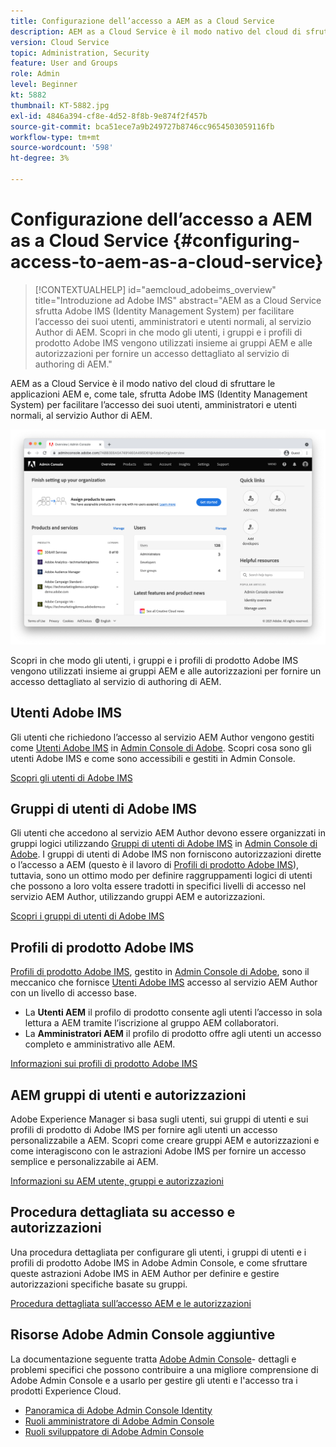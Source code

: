 ```yaml
---
title: Configurazione dell’accesso a AEM as a Cloud Service
description: AEM as a Cloud Service è il modo nativo del cloud di sfruttare le applicazioni AEM e, come tale, sfrutta Adobe IMS (Identity Management System) per facilitare l’accesso degli utenti, amministratori e utenti normali, al servizio AEM Author. Scopri in che modo gli utenti, i gruppi di utenti e i profili di prodotto Adobe IMS vengono utilizzati insieme a gruppi AEM e autorizzazioni per fornire un accesso specifico ad AEM Author.
version: Cloud Service
topic: Administration, Security
feature: User and Groups
role: Admin
level: Beginner
kt: 5882
thumbnail: KT-5882.jpg
exl-id: 4846a394-cf8e-4d52-8f8b-9e874f2f457b
source-git-commit: bca51ece7a9b249727b8746cc9654503059116fb
workflow-type: tm+mt
source-wordcount: '598'
ht-degree: 3%

---
```


# Configurazione dell’accesso a AEM as a Cloud Service {#configuring-access-to-aem-as-a-cloud-service}

>[!CONTEXTUALHELP]
>id="aemcloud_adobeims_overview"
>title="Introduzione ad Adobe IMS"
>abstract="AEM as a Cloud Service sfrutta Adobe IMS (Identity Management System) per facilitare l’accesso dei suoi utenti, amministratori e utenti normali, al servizio Author di AEM. Scopri in che modo gli utenti, i gruppi e i profili di prodotto Adobe IMS vengono utilizzati insieme ai gruppi AEM e alle autorizzazioni per fornire un accesso dettagliato al servizio di authoring di AEM."

AEM as a Cloud Service è il modo nativo del cloud di sfruttare le applicazioni AEM e, come tale, sfrutta Adobe IMS (Identity Management System) per facilitare l’accesso dei suoi utenti, amministratori e utenti normali, al servizio Author di AEM.

![Adobe Admin Console](./assets/hero.png)

Scopri in che modo gli utenti, i gruppi e i profili di prodotto Adobe IMS vengono utilizzati insieme ai gruppi AEM e alle autorizzazioni per fornire un accesso dettagliato al servizio di authoring di AEM.

## Utenti Adobe IMS

Gli utenti che richiedono l’accesso al servizio AEM Author vengono gestiti come [Utenti Adobe IMS](https://helpx.adobe.com/it/enterprise/using/set-up-identity.html) in [Admin Console di Adobe](https://adminconsole.adobe.com). Scopri cosa sono gli utenti Adobe IMS e come sono accessibili e gestiti in Admin Console.

[Scopri gli utenti di Adobe IMS](./adobe-ims-users.md)

## Gruppi di utenti di Adobe IMS

Gli utenti che accedono al servizio AEM Author devono essere organizzati in gruppi logici utilizzando [Gruppi di utenti di Adobe IMS](https://helpx.adobe.com/it/enterprise/using/user-groups.html) in [Admin Console di Adobe](https://adminconsole.adobe.com). I gruppi di utenti di Adobe IMS non forniscono autorizzazioni dirette o l’accesso a AEM (questo è il lavoro di [Profili di prodotto Adobe IMS](#adobe-ims-product-profiles)), tuttavia, sono un ottimo modo per definire raggruppamenti logici di utenti che possono a loro volta essere tradotti in specifici livelli di accesso nel servizio AEM Author, utilizzando gruppi AEM e autorizzazioni.

[Scopri i gruppi di utenti di Adobe IMS](./adobe-ims-user-groups.md)

## Profili di prodotto Adobe IMS

[Profili di prodotto Adobe IMS](https://helpx.adobe.com/enterprise/using/manage-permissions-and-roles.html), gestito in [Admin Console di Adobe](https://adminconsole.adobe.com), sono il meccanico che fornisce [Utenti Adobe IMS](#adobe-ims-users) accesso al servizio AEM Author con un livello di accesso base.

+ La __Utenti AEM__ il profilo di prodotto consente agli utenti l’accesso in sola lettura a AEM tramite l’iscrizione al gruppo AEM collaboratori.
+ La __Amministratori AEM__ il profilo di prodotto offre agli utenti un accesso completo e amministrativo alle AEM.

[Informazioni sui profili di prodotto Adobe IMS](./adobe-ims-product-profiles.md)

## AEM gruppi di utenti e autorizzazioni

Adobe Experience Manager si basa sugli utenti, sui gruppi di utenti e sui profili di prodotto di Adobe IMS per fornire agli utenti un accesso personalizzabile a AEM. Scopri come creare gruppi AEM e autorizzazioni e come interagiscono con le astrazioni Adobe IMS per fornire un accesso semplice e personalizzabile ai AEM.

[Informazioni su AEM utente, gruppi e autorizzazioni](./aem-users-groups-and-permissions.md)

## Procedura dettagliata su accesso e autorizzazioni

Una procedura dettagliata per configurare gli utenti, i gruppi di utenti e i profili di prodotto Adobe IMS in Adobe Admin Console, e come sfruttare queste astrazioni Adobe IMS in AEM Author per definire e gestire autorizzazioni specifiche basate su gruppi.

[Procedura dettagliata sull’accesso AEM e le autorizzazioni](./walk-through.md)

## Risorse Adobe Admin Console aggiuntive

La documentazione seguente tratta [Adobe Admin Console](https://adminconsole.adobe.com)- dettagli e problemi specifici che possono contribuire a una migliore comprensione di Adobe Admin Console e a usarlo per gestire gli utenti e l&#39;accesso tra i prodotti Experience Cloud.

+ [Panoramica di Adobe Admin Console Identity](https://helpx.adobe.com/enterprise/using/identity.html)
+ [Ruoli amministratore di Adobe Admin Console](https://helpx.adobe.com/enterprise/using/admin-roles.html)
+ [Ruoli sviluppatore di Adobe Admin Console](https://helpx.adobe.com/enterprise/using/manage-developers.html)

